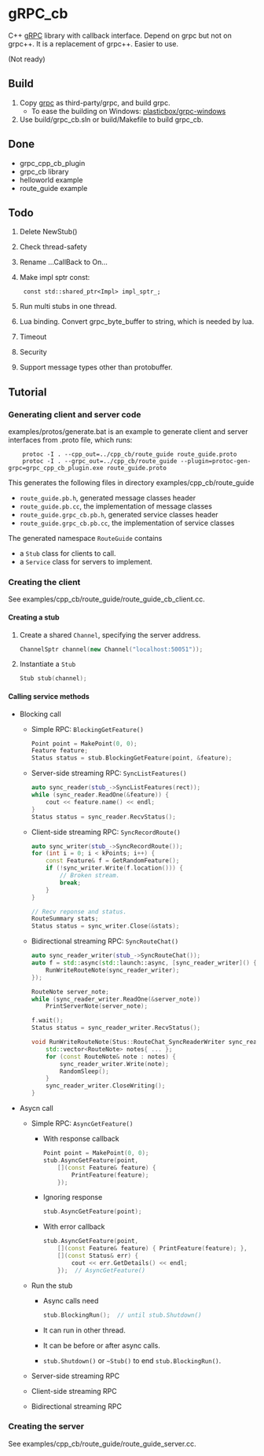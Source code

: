 # gRPC_cb
C++ [gRPC](http://www.grpc.io/) library with callback interface. Depend on grpc but not on grpc++. It is a replacement of grpc++. Easier to use.

(Not ready)

## Build
1. Copy [grpc](https://github.com/grpc/grpc) as third-party/grpc, and build grpc.
	* To ease the building on Windows: [plasticbox/grpc-windows](https://github.com/plasticbox/grpc-windows)
2. Use build/grpc_cb.sln or build/Makefile to build grpc_cb.

## Done
* grpc_cpp_cb_plugin
* grpc_cb library
* helloworld example
* route_guide example

## Todo
1. Delete NewStub()
1. Check thread-safety
1. Rename ...CallBack to On...
1. Make impl sptr const:

		const std::shared_ptr<Impl> impl_sptr_;

1. Run multi stubs in one thread.
1. Lua binding. Convert grpc_byte_buffer to string, which is needed by lua.
1. Timeout
1. Security
1. Support message types other than protobuffer.

## Tutorial
### Generating client and server code
examples/protos/generate.bat is an example to generate client and server interfaces from .proto file, which runs:

		protoc -I . --cpp_out=../cpp_cb/route_guide route_guide.proto
		protoc -I . --grpc_out=../cpp_cb/route_guide --plugin=protoc-gen-grpc=grpc_cpp_cb_plugin.exe route_guide.proto

This generates the following files in directory examples/cpp_cb/route_guide
* `route_guide.pb.h`, generated message classes header
* `route_guide.pb.cc`, the implementation of message classes
* `route_guide.grpc_cb.pb.h`, generated service classes header
* `route_guide.grpc_cb.pb.cc`, the implementation of service classes

The generated namespace ```RouteGuide``` contains
* a ```Stub``` class for clients to call.
* a ```Service``` class for servers to implement.

### Creating the client
See examples/cpp_cb/route_guide/route_guide_cb_client.cc.

#### Creating a stub
1. Create a shared ```Channel```, specifying the server address.
	```cpp
	ChannelSptr channel(new Channel("localhost:50051"));
	```

1. Instantiate a ```Stub```
	```cpp
	Stub stub(channel);
	```

#### Calling service methods
+ Blocking call
	* Simple RPC: ```BlockingGetFeature()```
		```cpp
		Point point = MakePoint(0, 0);
		Feature feature;
		Status status = stub.BlockingGetFeature(point, &feature);
		```

	* Server-side streaming RPC: ```SyncListFeatures()```
		```cpp
		auto sync_reader(stub_->SyncListFeatures(rect));
		while (sync_reader.ReadOne(&feature)) {
			cout << feature.name() << endl;
		}
		Status status = sync_reader.RecvStatus();
		```

	* Client-side streaming RPC: ```SyncRecordRoute()```
		```cpp
		auto sync_writer(stub_->SyncRecordRoute());
		for (int i = 0; i < kPoints; i++) {
			const Feature& f = GetRandomFeature();
			if (!sync_writer.Write(f.location())) {
				// Broken stream.
				break;
			}
		}
		
		// Recv reponse and status.
		RouteSummary stats;
		Status status = sync_writer.Close(&stats);
		```

	* Bidirectional streaming RPC: ```SyncRouteChat()```
		```cpp
		auto sync_reader_writer(stub_->SyncRouteChat());
		auto f = std::async(std::launch::async, [sync_reader_writer]() {
			RunWriteRouteNote(sync_reader_writer);
		});
	
		RouteNote server_note;
		while (sync_reader_writer.ReadOne(&server_note))
			PrintServerNote(server_note);
	
		f.wait();
		Status status = sync_reader_writer.RecvStatus();
		```

		```cpp
		void RunWriteRouteNote(Stus::RouteChat_SyncReaderWriter sync_reader_writer) {
			std::vector<RouteNote> notes{ ... };
			for (const RouteNote& note : notes) {
				sync_reader_writer.Write(note);
				RandomSleep();
			}
			sync_reader_writer.CloseWriting();
		}
		```
+ Asycn call
	* Simple RPC: ```AsyncGetFeature()```
		+ With response callback
			```cpp
			Point point = MakePoint(0, 0);
			stub.AsyncGetFeature(point,
				[](const Feature& feature) {
					PrintFeature(feature);
				});
			```

		+ Ignoring response
			```cpp
			stub.AsyncGetFeature(point);
			```

		+ With error callback
			```cpp
			stub.AsyncGetFeature(point,
				[](const Feature& feature) { PrintFeature(feature); },
				[](const Status& err) {
					cout << err.GetDetails() << endl;
				});  // AsyncGetFeature()
			```

	* Run the stub
		+ Async calls need 
			```cpp
			stub.BlockingRun();  // until stub.Shutdown()
			```

		+ It can run in other thread.
		+ It can be before or after async calls.
		+ ```stub.Shutdown()``` or ```~Stub()``` to end ```stub.BlockingRun()```.

	* Server-side streaming RPC
	* Client-side streaming RPC
	* Bidirectional streaming RPC

### Creating the server
See examples/cpp_cb/route_guide/route_guide_server.cc.
